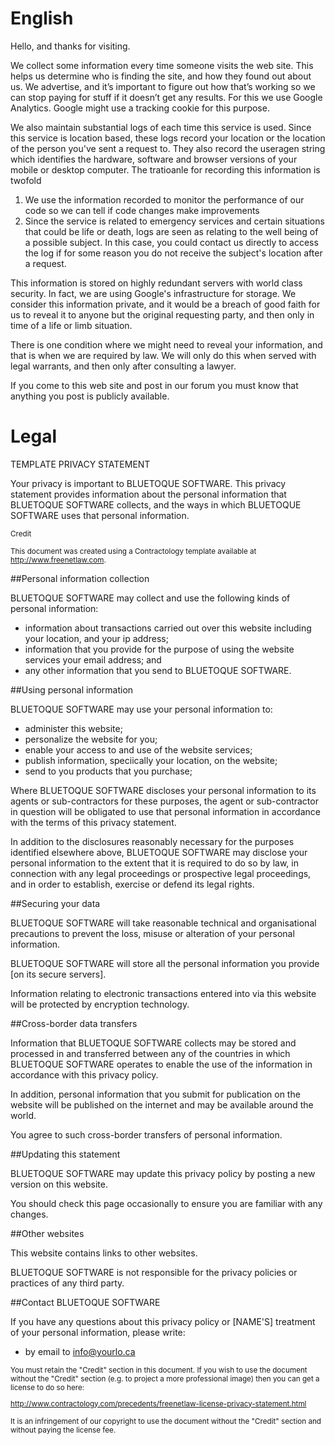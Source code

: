 English
=======

Hello, and thanks for visiting.

We collect some information every time someone visits the web site. This helps us determine who is finding the site, and how they found out about us. We advertise, and it’s important to figure out how that’s working so we can stop paying for stuff if it doesn’t get any results. For this we use Google Analytics.  Google might use a tracking cookie for this purpose.

We also maintain substantial logs of each time this service is used. Since this service is location based, these logs record your location or the location of the person you've sent a request to. They also record the useragen string which identifies the hardware, software and browser versions of your mobile or desktop computer. The tratioanle for recording this information is twofold

1.  We use the information recorded to monitor the performance of our code so we can tell if code changes make improvements
2.  Since the service is related to emergency services and certain situations that could be life or death, logs are seen as relating to the well being of a possible subject. In this case, you could contact us directly to access the log if for some reason you do not receive the subject's location after a request.

This information is stored on highly redundant servers with world class security. In fact, we are using Google's infrastructure for storage. We consider this information private, and it would be a breach of good faith for us to reveal it to anyone but the original requesting party, and then only in time of a life or limb situation.

There is one condition where we might need to reveal your information, and that is when we are required by law. We will only do this when served with legal warrants, and then only after consulting a lawyer.

If you come to this web site and post in our forum you must know that anything you post is publicly available.

Legal
=====

TEMPLATE PRIVACY STATEMENT

Your privacy is important to BLUETOQUE SOFTWARE.  This privacy statement provides information about the personal information that BLUETOQUE SOFTWARE collects, and the ways in which BLUETOQUE SOFTWARE uses that personal information.

<small class="muted">
 Credit
 
 This document was created using a Contractology template available at http://www.freenetlaw.com.
</small>
 
##Personal information collection

BLUETOQUE SOFTWARE may collect and use the following kinds of personal information: 

*  information about transactions carried out over this website including your location, and your ip address;
*  information that you provide for the purpose of using the website services your email address; and
*  any other information that you send to BLUETOQUE SOFTWARE.

##Using personal information

BLUETOQUE SOFTWARE may use your personal information to: 

*  administer this website;
*  personalize the website for you;
*  enable your access to and use of the website services;
*  publish information, speciically your location, on the website;
*  send to you products that you purchase;
<!--
*  [supply to you services that you purchase;]
*  [send to you statements and invoices;]
*  [collect payments from you; and]
*  [send you marketing communications.]
-->
Where BLUETOQUE SOFTWARE discloses your personal information to its agents or sub-contractors for these purposes, the agent or sub-contractor in question will be obligated to use that personal information in accordance with the terms of this privacy statement. 

In addition to the disclosures reasonably necessary for the purposes identified elsewhere above, BLUETOQUE SOFTWARE may disclose your personal information to the extent that it is required to do so by law, in connection with any legal proceedings or prospective legal proceedings, and in order to establish, exercise or defend its legal rights.

##Securing your data

BLUETOQUE SOFTWARE will take reasonable technical and organisational precautions to prevent the loss, misuse or alteration of your personal information. 

BLUETOQUE SOFTWARE will store all the personal information you provide [on its secure servers]. 

Information relating to electronic transactions entered into via this website will be protected by encryption technology.

##Cross-border data transfers

Information that BLUETOQUE SOFTWARE collects may be stored and processed in and transferred between any of the countries in which BLUETOQUE SOFTWARE operates to enable the use of the information in accordance with this privacy policy.

In addition, personal information that you submit for publication on the website will be published on the internet and may be available around the world.

You agree to such cross-border transfers of personal information.

##Updating this statement

BLUETOQUE SOFTWARE may update this privacy policy by posting a new version on this website.  

You should check this page occasionally to ensure you are familiar with any changes.  

##Other websites

This website contains links to other websites.  

BLUETOQUE SOFTWARE is not responsible for the privacy policies or practices of any third party.

##Contact BLUETOQUE SOFTWARE

If you have any questions about this privacy policy or [NAME'S] treatment of your personal information, please write:

*  by email to info@yourlo.ca

<small class="muted">
  You must retain the "Credit" section in this document. If you wish to use the document without the "Credit" section (e.g. to project a more professional image) then you can get a license to do so here:
  
  http://www.contractology.com/precedents/freenetlaw-license-privacy-statement.html
  
  It is an infringement of our copyright to use the document without the "Credit" section and without paying the license fee.
</small>  


